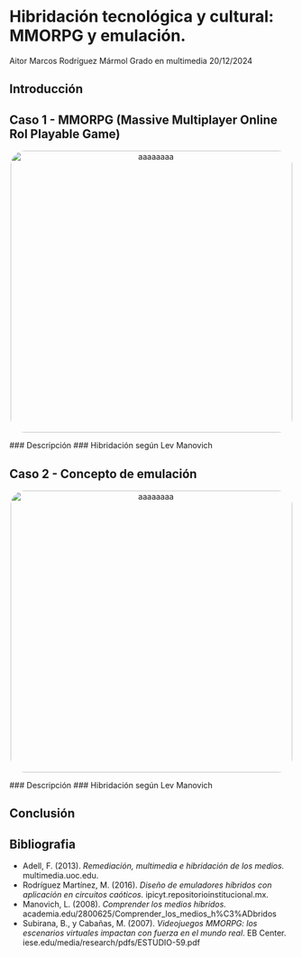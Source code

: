 # **Hibridación tecnológica y cultural: MMORPG y emulación.**
Aitor Marcos Rodríguez Mármol
Grado en multimedia
20/12/2024

## Introducción

## Caso 1 - MMORPG (Massive Multiplayer Online Rol Playable Game)
<p align="center">
  <img src="img/mmorpg.png" alt="aaaaaaaa" width="500" style="border-radius: 25px;">
</p>
### Descripción
### Hibridación según Lev Manovich

## Caso 2 - Concepto de emulación
<p align="center">
  <img src="img/emulacion.png" alt="aaaaaaaa" width="500" style="border-radius: 25px;">
</p>
### Descripción
### Hibridación según Lev Manovich

## Conclusión

## Bibliografia
- Adell, F. (2013). *Remediación, multimedia e hibridación de los medios.* multimedia.uoc.edu.
- Rodríguez Martínez, M. (2016). *Diseño de emuladores híbridos con aplicación en circuitos caóticos.* ipicyt.repositorioinstitucional.mx.
- Manovich, L. (2008). *Comprender los medios híbridos.* academia.edu/2800625/Comprender_los_medios_h%C3%ADbridos
- Subirana, B., y Cabañas, M. (2007). *Videojuegos MMORPG: los escenarios virtuales impactan con fuerza en el mundo real*. EB Center. iese.edu/media/research/pdfs/ESTUDIO-59.pdf
